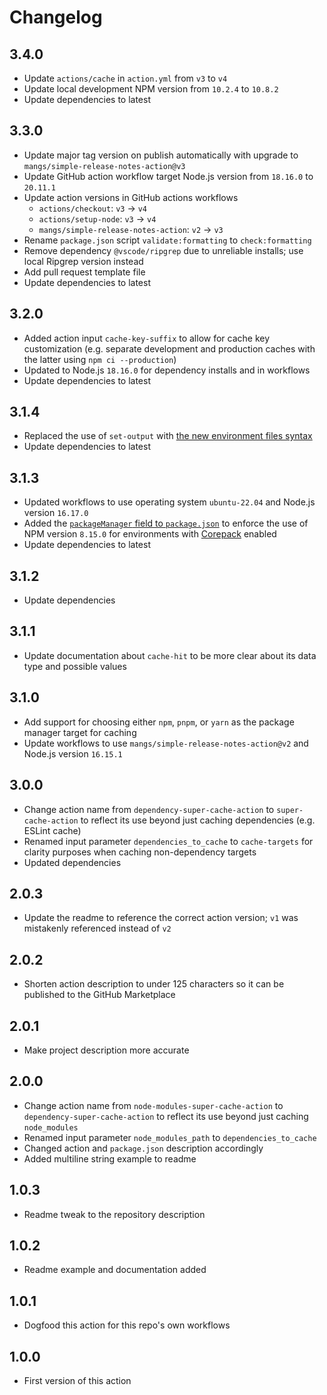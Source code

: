 # Changelog

## 3.4.0

- Update `actions/cache` in `action.yml` from `v3` to `v4`
- Update local development NPM version from `10.2.4` to `10.8.2`
- Update dependencies to latest

## 3.3.0

- Update major tag version on publish automatically with upgrade to `mangs/simple-release-notes-action@v3`
- Update GitHub action workflow target Node.js version from `18.16.0` to `20.11.1`
- Update action versions in GitHub actions workflows
  - `actions/checkout`: `v3` -> `v4`
  - `actions/setup-node`: `v3` -> `v4`
  - `mangs/simple-release-notes-action`: `v2` -> `v3`
- Rename `package.json` script `validate:formatting` to `check:formatting`
- Remove dependency `@vscode/ripgrep` due to unreliable installs; use local Ripgrep version instead
- Add pull request template file
- Update dependencies to latest

## 3.2.0

- Added action input `cache-key-suffix` to allow for cache key customization (e.g. separate development and production caches with the latter using `npm ci --production`)
- Updated to Node.js `18.16.0` for dependency installs and in workflows
- Update dependencies to latest

## 3.1.4

- Replaced the use of `set-output` with [the new environment files syntax](https://github.blog/changelog/2022-10-11-github-actions-deprecating-save-state-and-set-output-commands/)
- Update dependencies to latest

## 3.1.3

- Updated workflows to use operating system `ubuntu-22.04` and Node.js version `16.17.0`
- Added the [`packageManager` field to `package.json`](https://nodejs.org/dist/latest-v16.x/docs/api/all.html#all_packages_packagemanager) to enforce the use of NPM version `8.15.0` for environments with [Corepack](https://nodejs.org/dist/latest-v16.x/docs/api/corepack.html) enabled
- Update dependencies to latest

## 3.1.2

- Update dependencies

## 3.1.1

- Update documentation about `cache-hit` to be more clear about its data type and possible values

## 3.1.0

- Add support for choosing either `npm`, `pnpm`, or `yarn` as the package manager target for caching
- Update workflows to use `mangs/simple-release-notes-action@v2` and Node.js version `16.15.1`

## 3.0.0

- Change action name from `dependency-super-cache-action` to `super-cache-action` to reflect its use beyond just caching dependencies (e.g. ESLint cache)
- Renamed input parameter `dependencies_to_cache` to `cache-targets` for clarity purposes when caching non-dependency targets
- Updated dependencies

## 2.0.3

- Update the readme to reference the correct action version; `v1` was mistakenly referenced instead of `v2`

## 2.0.2

- Shorten action description to under 125 characters so it can be published to the GitHub Marketplace

## 2.0.1

- Make project description more accurate

## 2.0.0

- Change action name from `node-modules-super-cache-action` to `dependency-super-cache-action` to reflect its use beyond just caching `node_modules`
- Renamed input parameter `node_modules_path` to `dependencies_to_cache`
- Changed action and `package.json` description accordingly
- Added multiline string example to readme

## 1.0.3

- Readme tweak to the repository description

## 1.0.2

- Readme example and documentation added

## 1.0.1

- Dogfood this action for this repo's own workflows

## 1.0.0

- First version of this action

